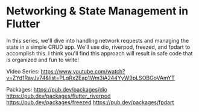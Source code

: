
# Networking & State Management in Flutter

In this series, we'll dive into handling network requests and managing the state in a simple CRUD app. We'll use dio, riverpod, freezed, and fpdart to accomplish this. I think you'll find this approach will result in safe code that is organized and fun to write!

Video Series: https://www.youtube.com/watch?v=ZYd1RavJv74&list=PLgRx2Eap1Wm3iA244YyW9pLSOBGoVAmYT

Packages:
https://pub.dev/packages/dio
https://pub.dev/packages/flutter_riverpod
https://pub.dev/packages/freezed
https://pub.dev/packages/fpdart